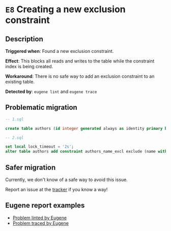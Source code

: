 # `E8` Creating a new exclusion constraint

## Description

**Triggered when**: Found a new exclusion constraint.

**Effect**: This blocks all reads and writes to the table while the constraint index is being created.

**Workaround**: There is no safe way to add an exclusion constraint to an existing table.

**Detected by**: `eugene lint` and `eugene trace`

## Problematic migration

```sql
-- 1.sql

create table authors (id integer generated always as identity primary key, name text not null);

-- 2.sql

set local lock_timeout = '2s';
alter table authors add constraint authors_name_excl exclude (name with =);

```

## Safer migration

Currently, we don't know of a safe way to avoid this issue.

Report an issue at the [tracker](https://github.com/kaaveland/eugene) if
you know a way!

## Eugene report examples

- [Problem linted by Eugene](unsafe_lint.md)
- [Problem traced by Eugene](unsafe_trace.md)
